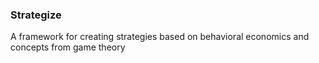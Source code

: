 ### Strategize

A framework for creating strategies based on behavioral economics and concepts from game theory

